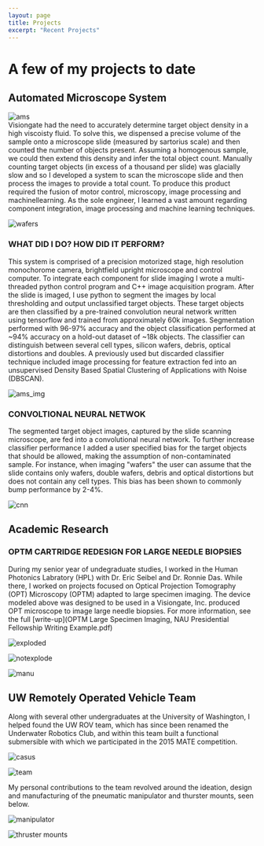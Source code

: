 ```yaml
---
layout: page
title: Projects
excerpt: "Recent Projects"
---
```


# A few of my projects to date  

## Automated Microscope System </br>

![ams](/images/ams_2.jpg)   
Visiongate had the need to accurately determine target object density in a high viscoisty fluid. To solve this, we dispensed a precise volume of the sample onto a microscope slide (measured by sartorius scale) and then counted the number of objects present. Assuming a homogenous sample, we could then extend this density and infer the total object count. Manually counting target objects (in excess of a thousand per slide) was glacially slow and so I developed a system to scan the microscope slide and then process the images to provide a total count. To produce this product required the fusion of motor control, microscopy, image processing and machinellearning. As the sole engineer, I learned a vast amount regarding component integration, image processing and machine learning techniques.   

![wafers](/images/wafers_9109B_6.jpg)  

### WHAT DID I DO? HOW DID IT PERFORM?
This system is comprised of a precision motorized stage, high resolution monochorome camera, brightfield upright microscope and control computer. To integrate each component for slide imaging I wrote a multi-threaded python control program and C++ image acquisition program. After the slide is imaged, I use python to segment the images by local thresholding and output unclassified target objects. These target objects are then classified by a pre-trained convolution neural network written using tensorflow and trained from approximately 60k images. Segmentation performed with 96-97% accuracy and the object classification performed at ~94% accuracy on a hold-out dataset of ~18k objects. The classifier can distinguish between several cell types, silicon wafers, debris, optical distortions and doubles. A previously used but discarded classifier technique included image processing for feature extraction fed into an unsupervised Density Based Spatial Clustering of Applications with Noise (DBSCAN). 

![ams_img](/images/ams_segmented_imgs.png)  

### CONVOLTIONAL NEURAL NETWOK  
The segmented target object images, captured by the slide scanning microscope, are fed into a convolutional neural network. To further increase classifier performance I added a user specified bias for the target objects that should be allowed, making the assumption of non-contaminated sample. For instance, when imaging "wafers" the user can assume that the slide contains only wafers, double wafers, debris and optical distortions but does not contain any cell types. This bias has been shown to commonly bump performance by 2-4%. 

![cnn](/images/AMS_CNN_model.jpg)  


## Academic Research

### OPTM CARTRIDGE REDESIGN FOR LARGE NEEDLE BIOPSIES
During my senior year of undegraduate studies, I worked in the Human Photonics Labratory (HPL) with Dr. Eric Seibel and Dr. Ronnie Das. While there, I worked on projects focused on Optical Projection Tomography (OPT) Microscopy (OPTM) adapted to large specimen imaging. The device modeled above was designed to be used in a Visiongate, Inc. produced OPT microscope to image large needle biopsies. For more information, see the full [write-up](OPTM Large Specimen Imaging, NAU Presidential Fellowship Writing Example.pdf)  

![exploded](/images/exploded,iso,rendered.jpg)  

![notexplode](/images/iso2,+nr.png)  

![manu](/images/acad_research_optm_cartridge.jpg)  

## UW Remotely Operated Vehicle Team 
Along with several other undergraduates at the University of Washington, I helped found the UW ROV team, which has since been renamed the Underwater Robotics Club, and within this team built a functional submersible with which we participated in the 2015 MATE competition.   

![casus](/images/casus.jpg)  
  
![team](/images/casus_team.jpg)  

My personal contributions to the team revolved around the ideation, design and manufacturing of the pneumatic manipulator and thurster mounts, seen below.   

![manipulator](/images/ROV_gripper1.jpg)  

![thruster mounts](/images/gripper+thursters1.jpg)  